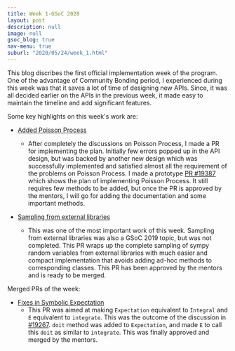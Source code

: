 ```yaml
---
title: Week 1-GSoC 2020
layout: post
description: null
image: null
gsoc_blog: true
nav-menu: true
suburl: "2020/05/24/week_1.html"
---
```


This blog discribes the first official implementation week of the program. One of the advantage of Community Bonding period, I experienced during this week was that it saves a lot of time of designing new APIs. Since, it was all decided earlier on the APIs in the previous week, it made easy to maintain the timeline and add significant features.

Some key highlights on this week's work are:

* [Added Poisson Process](https://github.com/sympy/sympy/pull/19387)
  * After completely the discussions on Poisson Process, I made a PR for implementing the plan. Initially few errors popped up in the API design, but was backed by another new design which was successfully implemented and satisfied almost all the requirement of the problems on Poisson Process. I made a prototype [PR #19387](https://github.com/sympy/sympy/pull/19387) which shows the plan of implementing Poisson Process. It still requires few methods to be added, but once the PR is approved by the mentors, I will go for adding the documentation and some important methods.

* [Sampling from external libraries](https://github.com/sympy/sympy/pull/19342)
  * This was one of the most important work of this week. Sampling from external libraries was also a GSoC 2019 topic, but was not completed. This PR wraps up the complete sampling of sympy random variables from external libraries with much easier and compact implementation that avoids adding ad-hoc methods to corresponding classes. This PR has been approved by the mentors and is ready to be merged.

Merged PRs of the week:

* [Fixes in Symbolic Expectation](https://github.com/sympy/sympy/pull/19290)
  * This PR was aimed at making `Expectation` equivalent to `Integral` and `E` equivalent to `integrate`. This was the outcome of the discussion in [#19267](https://github.com/sympy/sympy/issues/19267). `doit` method was added to `Expectation`, and made `E` to call this `doit` as similar to `integrate`. This was finally approved and merged by the mentors.
